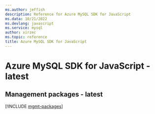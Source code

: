 ```yaml
---
ms.author: jeffish
description: Reference for Azure MySQL SDK for JavaScript
ms.data: 10/21/2022
ms.devlang: javascript
ms.service: mysql
author: xirzec
ms.topic: reference
title: Azure MySQL SDK for JavaScript
---
```

# Azure MySQL SDK for JavaScript - latest

## Management packages - latest
[!INCLUDE [mgmt-packages](mysql-mgmt-index.md)]